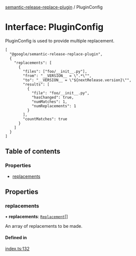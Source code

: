 [semantic-release-replace-plugin](../README.md) / PluginConfig

# Interface: PluginConfig

PluginConfig is used to provide multiple replacement.

```
[
  "@google/semantic-release-replace-plugin",
  {
    "replacements": [
      {
        "files": ["foo/__init__.py"],
        "from": "__VERSION__ = \".*\"",
        "to": "__VERSION__ = \"${nextRelease.version}\"",
        "results": [
          {
            "file": "foo/__init__.py",
            "hasChanged": true,
            "numMatches": 1,
            "numReplacements": 1
          }
        ],
        "countMatches": true
      }
    ]
  }
]
```

## Table of contents

### Properties

- [replacements](PluginConfig.md#replacements)

## Properties

### replacements

• **replacements**: [`Replacement`](Replacement.md)[]

An array of replacements to be made.

#### Defined in

[index.ts:132](https://github.com/centralnicgroup-opensource/rtldev-middleware-semantic-release-replace-plugin/blob/ff284ec/src/index.ts#L132)
